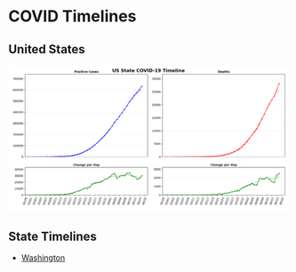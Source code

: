 # COVID Timelines

## United States
![United States COVID-19 Timeline](US-COVID-Timeline.png)

## State Timelines

* [Washington](State-Timelines/README.md#Washington)
